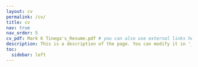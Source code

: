 ```yaml
---
layout: cv
permalink: /cv/
title: cv
nav: true
nav_order: 5
cv_pdf: Mark K Tinega's_Resume.pdf # you can also use external links here
description: This is a description of the page. You can modify it in '_pages/cv.md'. You can also change or remove the top pdf download button.
toc:
  sidebar: left
---
```

